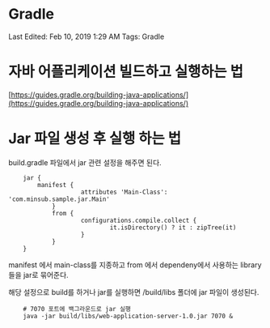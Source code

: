 # Gradle

Last Edited: Feb 10, 2019 1:29 AM
Tags: Gradle

# 자바 어플리케이션 빌드하고 실행하는 법

[https://guides.gradle.org/building-java-applications/](https://guides.gradle.org/building-java-applications/)

# Jar 파일 생성 후 실행 하는 법

build.gradle 파일에서 jar 관련 설정을 해주면 된다.
```
    jar {
        manifest {
    				attributes 'Main-Class': 'com.minsub.sample.jar.Main'    
    		}    
    		from {        
    				configurations.compile.collect {            
    						it.isDirectory() ? it : zipTree(it)        
    				}    
    		}
    }
```
manifest 에서 main-class를 지종하고 from 에서 dependeny에서 사용하는 library들을 jar로 묶어준다.

해당 설정으로 build를 하거나 jar를 실행하면 /build/libs 폴더에 jar 파일이 생성된다.
```
    # 7070 포트에 백그라운드로 jar 실행
    java -jar build/libs/web-application-server-1.0.jar 7070 &
```